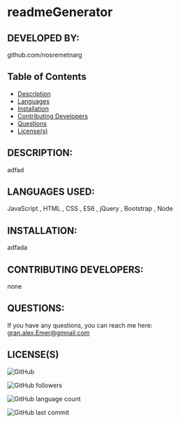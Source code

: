 
# readmeGenerator
## DEVELOPED BY: 
github.com/nosremetnarg
## Table of Contents
* [Description](#description:)
* [Languages](#languages-used:)
* [Installation](#installation:)
* [Contributing Developers](#contributing-developers:)
* [Questions](#questions:)
* [License(s)](#license(s):)

## DESCRIPTION:
adfad
## LANGUAGES USED:
 JavaScript , HTML , CSS , ES6 , jQuery , Bootstrap , Node 
## INSTALLATION:
adfada
## CONTRIBUTING DEVELOPERS:
none
## QUESTIONS:
If you have any questions, you can reach me here: gran.alex.Emer@gmnail.com
## LICENSE(S)


![GitHub](https://img.shields.io/github/license/nosremetnarg/readmeGenerator)

![GitHub followers](https://img.shields.io/github/followers/nosremetnarg?label=GitHub%20Followers&logo=Github&?style=social)

![GitHub language count](https://img.shields.io/github/languages/count/nosremetnarg/readmeGenerator?logo=GitHub)

![GitHub last commit](https://img.shields.io/github/last-commit/nosremetnarg/readmeGenerator)
